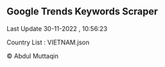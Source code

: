 

## Google Trends Keywords Scraper 
 
Last Update 30-11-2022 , 10:56:23

Country List :
VIETNAM.json



© Abdul Muttaqin 
